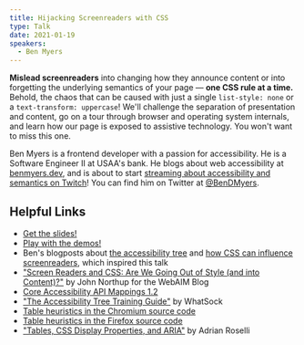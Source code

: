```yaml
---
title: Hijacking Screenreaders with CSS
type: Talk
date: 2021-01-19
speakers:
  - Ben Myers
---
```


**Mislead screenreaders** into changing how they announce content or into forgetting the underlying semantics of your page — **one CSS rule at a time.** Behold, the chaos that can be caused with just a single `list-style: none` or a `text-transform: uppercase`! We'll challenge the separation of presentation and content, go on a tour through browser and operating system internals, and learn how our page is exposed to assistive technology. You won't want to miss this one.

Ben Myers is a frontend developer with a passion for accessibility. He is a Software Engineer II at USAA's bank. He blogs about web accessibility at [benmyers.dev](https://benmyers.dev), and is about to start [streaming about accessibility and semantics on Twitch](https://twitch.tv/SomeAnticsDev)! You can find him on Twitter at [@BenDMyers](https://twitter.com/bendmyers).

## Helpful Links

- [Get the slides!](https://benmyers.dev/assets/slides/Hijacking%20Screenreaders%20with%20CSS%20-%20ReactJS%20Dallas.pptx)
- [Play with the demos!](https://hijacking-screenreaders-with-css-demos.netlify.app/)
- Ben's blogposts about [the accessibility tree](https://benmyers.dev/blog/accessibility-tree/) and [how CSS can influence screenreaders](https://benmyers.dev/blog/css-can-influence-screenreaders/), which inspired this talk
- ["Screen Readers and CSS: Are We Going Out of Style (and into Content)?"](https://webaim.org/blog/screen-readers-and-css/) by John Northup for the WebAIM Blog
- [Core Accessibility API Mappings 1.2](https://www.w3.org/TR/core-aam-1.2/)
- ["The Accessibility Tree Training Guide"](http://whatsock.com/training/) by WhatSock
- [Table heuristics in the Chromium source code](https://chromium.googlesource.com/chromium/blink/+/master/Source/modules/accessibility/AXTable.cpp)
- [Table heuristics in the Firefox source code](https://dxr.mozilla.org/mozilla-central/source/accessible/generic/TableAccessible.cpp)
- ["Tables, CSS Display Properties, and ARIA"](https://adrianroselli.com/2018/02/tables-css-display-properties-and-aria.html) by Adrian Roselli